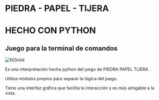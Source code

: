 # PIEDRA - PAPEL - TIJERA 
# HECHO CON PYTHON
## Juego para la terminal de comandos

![N|Solid](https://cosasdedevs.com/media/sections/images/python.png)

Es una interpretación hecha python del juego de PIEDRA PAPEL TIJERA .

Utiliza módulos propios para separar la lógica del juego.

Tiene una interfáz gráfica que facilita la interacción y es más amigable a la vista.
